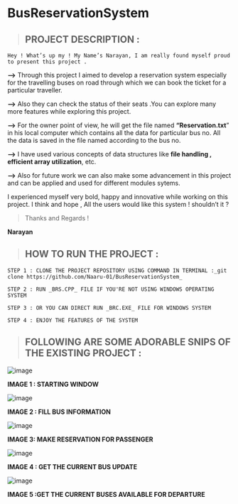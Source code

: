 # BusReservationSystem

>## PROJECT DESCRIPTION :

    Hey ! What’s up my ! My Name’s Narayan, I am really found myself proud to present this project .

  **-->**  Through this project I aimed to develop a reservation system  especially for the travelling buses on road through which we can book the  ticket for a particular traveller.
  
  **-->**   Also they can check the status of their seats .You can explore many more features while exploring this project.

  **-->**   For the owner point of view, he will get the file named  **“Reservation.txt**” in his local computer which contains all the data for  particular bus no. All the data is saved   in the file named according to the bus no.

  **-->**   I have used various concepts of data structures like **file handling , efficient  array utilization**, etc. 


  **-->**  Also for future work we can also make some advancement in this project and can be applied and used for different modules sytems.


I experienced myself very bold, happy and innovative while working on this project.
I think and hope , All the users would like this system ! shouldn’t it ?


>Thanks and Regards !
  
  **Narayan** 





>## HOW TO RUN THE  PROJECT :

    STEP 1 : CLONE THE PROJECT REPOSITORY USING COMMAND IN TERMINAL :_git clone https://github.com/Naaru-01/BusReservationSystem_ 
    
    STEP 2 : RUN _BRS.CPP_ FILE IF YOU'RE NOT USING WINDOWS OPERATING SYSTEM 
    
    STEP 3 : OR YOU CAN DIRECT RUN _BRC.EXE_ FILE FOR WINDOWS SYSTEM
    
    STEP 4 : ENJOY THE FEATURES OF THE SYSTEM 
    
    
  
  
    
>## FOLLOWING ARE SOME ADORABLE SNIPS OF THE EXISTING PROJECT  :



![image](https://user-images.githubusercontent.com/68388179/119213259-6cbf1b80-badb-11eb-971d-e3b7a4b9d62e.png)


**IMAGE 1 : STARTING WINDOW** 




![image](https://user-images.githubusercontent.com/68388179/119213285-9f691400-badb-11eb-8a6d-6dd2d6f144d7.png)


**IMAGE 2 : FILL BUS INFORMATION**




![image](https://user-images.githubusercontent.com/68388179/119213291-a8f27c00-badb-11eb-9fc1-48b428e84a1a.png)


**IMAGE 3: MAKE RESERVATION FOR PASSENGER** 



![image](https://user-images.githubusercontent.com/68388179/119213300-b445a780-badb-11eb-89b2-6e5886750b1b.png)


**IMAGE 4 : GET THE CURRENT BUS UPDATE** 



![image](https://user-images.githubusercontent.com/68388179/119213301-bd367900-badb-11eb-98c2-5e2a1ade9e2d.png)



**IMAGE 5 :GET THE CURRENT BUSES AVAILABLE FOR DEPARTURE**



